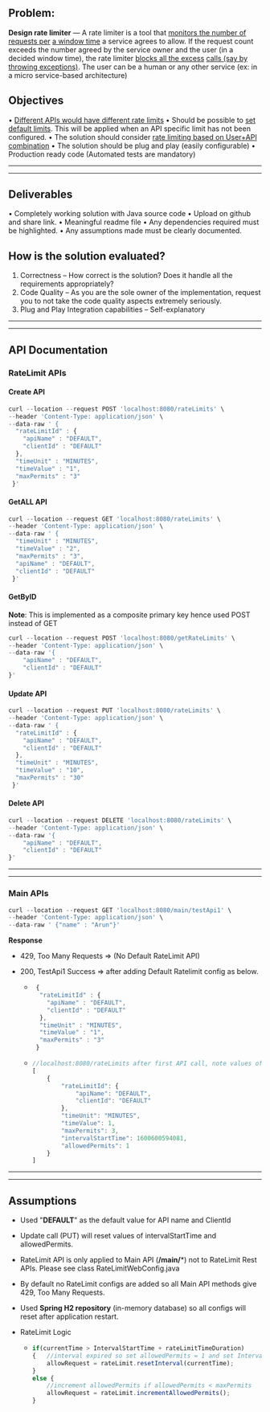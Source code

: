 ## Problem: 

**Design rate limiter** — A rate limiter is a tool that <u>monitors the number of requests per</u>
<u>a window time</u> a service agrees to allow. If the request count exceeds the number agreed by the
service owner and the user (in a decided window time), the rate limiter <u>blocks all the excess</u>
<u>calls (say by throwing exceptions)</u>. The user can be a human or any other service (ex: in a micro service-based architecture)

## Objectives

• <u>Different APIs would have different rate limits</u>
• Should be possible to <u>set default limits</u>. This will be applied when an API specific limit
has not been configured.
• The solution should consider <u>rate limiting based on User+API combination</u>
• The solution should be plug and play (easily configurable)
• Production ready code (Automated tests are mandatory)

------

------

## Deliverables

• Completely working solution with Java source code
• Upload on github and share link.
• Meaningful readme file
• Any dependencies required must be highlighted.
• Any assumptions made must be clearly documented.

## How is the solution evaluated?

1. Correctness – How correct is the solution? Does it handle all the requirements
appropriately?
2. Code Quality – As you are the sole owner of the implementation, request you to not take
the code quality aspects extremely seriously.
3. Plug and Play Integration capabilities – Self-explanatory

------

------

## API Documentation

### RateLimit APIs

#### Create API

```typescript
curl --location --request POST 'localhost:8080/rateLimits' \
--header 'Content-Type: application/json' \
--data-raw ' {
  "rateLimitId" : {
    "apiName" : "DEFAULT",
    "clientId" : "DEFAULT"  
  },   
  "timeUnit" : "MINUTES",
  "timeValue" : "1",
  "maxPermits" : "3"
 }'
```

#### GetALL API

```typescript
curl --location --request GET 'localhost:8080/rateLimits' \
--header 'Content-Type: application/json' \
--data-raw ' {
  "timeUnit" : "MINUTES",
  "timeValue" : "2",
  "maxPermits" : "3",
  "apiName" : "DEFAULT",
  "clientId" : "DEFAULT"  
 }'
```

#### GetByID

**Note**: This is implemented as a composite primary key hence used POST instead of GET

```typescript
curl --location --request POST 'localhost:8080/getRateLimits' \
--header 'Content-Type: application/json' \
--data-raw '{
    "apiName" : "DEFAULT",
    "clientId" : "DEFAULT"  
}'
```

#### Update API

```typescript
curl --location --request PUT 'localhost:8080/rateLimits' \
--header 'Content-Type: application/json' \
--data-raw ' {
  "rateLimitId" : {
    "apiName" : "DEFAULT",
    "clientId" : "DEFAULT"  
  },   
  "timeUnit" : "MINUTES",
  "timeValue" : "10",
  "maxPermits" : "30"
 }'
```

#### Delete API

```typescript
curl --location --request DELETE 'localhost:8080/rateLimits' \
--header 'Content-Type: application/json' \
--data-raw '{
    "apiName" : "DEFAULT",
    "clientId" : "DEFAULT"  
}'
```

------

------

### Main APIs

```typescript
curl --location --request GET 'localhost:8080/main/testApi1' \
--header 'Content-Type: application/json' \
--data-raw ' {"name" : "Arun"}'
```

**Response**

- 429, Too Many Requests => (No Default RateLimit API)

- 200, TestApi1 Success  => after adding Default Ratelimit config as below.

  - ```javascript
     {
      "rateLimitId" : {
        "apiName" : "DEFAULT",
        "clientId" : "DEFAULT"  
      },   
      "timeUnit" : "MINUTES",
      "timeValue" : "1",
      "maxPermits" : "3"
     }
    ```

  - ```javascript
    //localhost:8080/rateLimits after first API call, note values of allowedPermits and intervalStartTime
    [
        {
            "rateLimitId": {
                "apiName": "DEFAULT",
                "clientId": "DEFAULT"
            },
            "timeUnit": "MINUTES",
            "timeValue": 1,
            "maxPermits": 3,
            "intervalStartTime": 1600600594081,
            "allowedPermits": 1
        }
    ]
    ```



------

------

## Assumptions

- Used "**DEFAULT**" as the default value for API name and ClientId

- Update call (PUT) will reset values of intervalStartTime and allowedPermits.

- RateLimit API is only applied to Main API (**/main/***) not to RateLimit Rest APIs. Please see class RateLimitWebConfig.java

- By default no RateLimit configs are added so all Main API methods give 429, Too Many Requests.

- Used **Spring H2 repository** (in-memory database) so all configs will reset after application restart.

- RateLimit Logic

  - ```typescript
    if(currentTime > IntervalStartTime + rateLimitTimeDuration) 
    {	//interval expired so set allowedPermits = 1 and set IntervalStartTime
    	allowRequest = rateLimit.resetInterval(currentTime);
    }
    else {
        //increment allowedPermits if allowedPermits < maxPermits
    	allowRequest = rateLimit.incrementAllowedPermits();
    }
    ```



